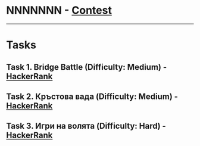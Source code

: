 # NNNNNNN - [Contest](<https://www.hackerrank.com/contests/sda-hw-5-2023/challenges>)

---

# Tasks

## Task 1. Bridge Battle (Difficulty: Medium) - [HackerRank](<https://www.hackerrank.com/contests/sda-hw-5-2023/challenges/bridge-battle-1>)

## Task 2. Кръстова вада (Difficulty: Medium) - [HackerRank](<https://www.hackerrank.com/contests/sda-hw-5-2023/challenges/krastova-vada>)

## Task 3. Игри на волята (Difficulty: Hard) - [HackerRank](<https://www.hackerrank.com/contests/sda-hw-5-2023/challenges/challenge-3105>)

